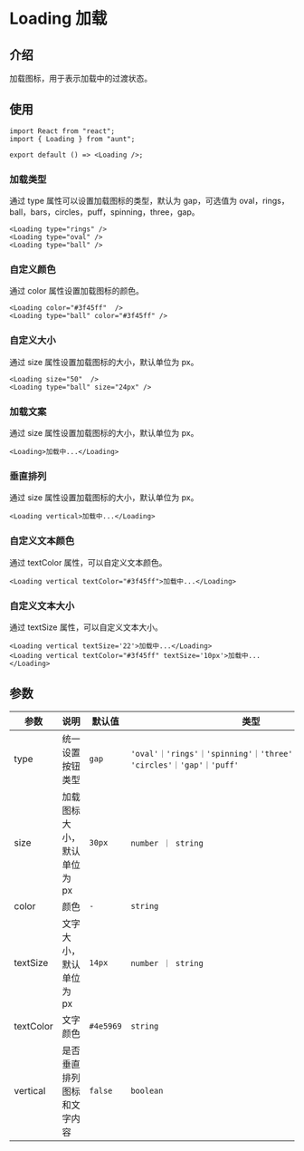 # Loading 加载

## 介绍
加载图标，用于表示加载中的过渡状态。
## 使用

```tsx
import React from "react";
import { Loading } from "aunt";

export default () => <Loading />;
```

### 加载类型
通过 type 属性可以设置加载图标的类型，默认为 gap，可选值为 oval，rings，ball，bars，circles，puff，spinning，three，gap。

```tsx
<Loading type="rings" />
<Loading type="oval" />
<Loading type="ball" />
```

### 自定义颜色
通过 color 属性设置加载图标的颜色。

```tsx
<Loading color="#3f45ff"  />
<Loading type="ball" color="#3f45ff" />
```

### 自定义大小
通过 size 属性设置加载图标的大小，默认单位为 px。

```tsx
<Loading size="50"  />
<Loading type="ball" size="24px" />
```

### 加载文案
通过 size 属性设置加载图标的大小，默认单位为 px。

```tsx
<Loading>加载中...</Loading>
```

### 垂直排列
通过 size 属性设置加载图标的大小，默认单位为 px。

```tsx
<Loading vertical>加载中...</Loading>
```
### 自定义文本颜色
通过 textColor 属性，可以自定义文本颜色。

```tsx
<Loading vertical textColor="#3f45ff">加载中...</Loading>
```

### 自定义文本大小
通过 textSize 属性，可以自定义文本大小。

```tsx
<Loading vertical textSize='22'>加载中...</Loading>
<Loading vertical textColor="#3f45ff" textSize='10px'>加载中...</Loading>
```

<code src="./demos/demo-all.tsx" inline></code>

## 参数

| 参数 | 说明 | 默认值 | 类型 |
| ---- | ---- | ---- | ------ |
| type |   统一设置按钮类型   |   `gap`   |    `'oval'｜'rings'｜'spinning'｜'three'｜'ball'｜'bars'｜ 'circles'｜'gap'｜'puff'`    |
| size | 加载图标大小，默认单位为px | `30px` |  ` number ｜ string `  |
| color | 颜色 |  `-`   | `string`  |
| textSize | 文字大小，默认单位为px | `14px` | `number ｜ string` |
| textColor | 	文字颜色 |  `#4e5969`  | `string` |
| vertical | 是否垂直排列图标和文字内容	 |  `false`  | `boolean` |

<code src="./demos/demo.tsx" hidden></code>